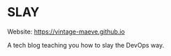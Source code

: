 # SLAY

Website: https://vintage-maeve.github.io

A tech blog teaching you how to slay the DevOps way.
